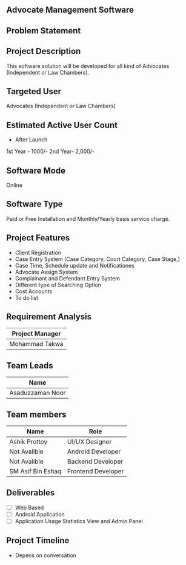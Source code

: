 ## Advocate Management Software



## Problem Statement



## Project Description
This software solution will be developed for all kind of Advocates (Independent or Law Chambers).

## Targeted User
Advocates (Independent or Law Chambers)

## Estimated Active User Count

* After Launch

1st Year - 1000/-
2nd Year- 2,000/-

## Software Mode
Online

## Software Type
Paid or Free Installation and Monthly/Yearly basis service charge.

## Project Features
- Client Registration
- Case Entry System (Case Category, Court Category, Case Stage,)
- Case Time, Schedule update and Notificationes 
- Advocate Assign System
- Complainant and Defendant Entry System
- Different type of Searching Option
- Cost Accounts
- To do list

## Requirement Analysis
Project Manager|
------------------------ |
 Mohammad Takwa|



## Team Leads
Name |
------------------------ |
 Asaduzzaman Noor|



## Team members
Name | Role |
--------------|---------- |
Ashik Prottoy | UI/UX Designer |
Not Avalible | Android Developer |
Not Avalible | Backend Developer |
SM Asif Bin Eshaq | Frontend Developer |

## Deliverables
- [ ]  Web Based
- [ ]  Android Application
- [ ]  Application Usage Statistics View and Admin Panel

## Project Timeline
* Depens on conversation
